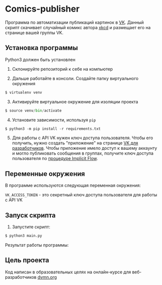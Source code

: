 # Comics-publisher
Программа по автоматизации публикаций картинок в [VK](https://vk.com/). Данный скрипт скачивает случайный комикс автора [xkcd](https://xkcd.com/) и размещает его на странице вашей группы VK. 

## Установка программы
Python3 должен быть установлен
1. Склонируйте репозиторий к себе на компьютер

2. Дальше работайте в консоли. Cоздайте папку виртуального окружения
```python
$ virtualenv venv
```
3. Активируйте виртуальное окружение для изоляции проекта
```python
$ source venv/bin/activate
```
4. Установите зависимости, используя `pip`
```python
$ python3 -m pip install -r requirements.txt
```
5. Для работы с API VK нужен ключ доступа пользователя. Чтобы его получить, нужно создать "приложение" на странице [VK для разработчиков](https://vk.com/dev). Чтобы приложение имело доступ к вашему аккаунту и могло публиковать сообщения в группах, получите ключ доступа пользователя по [процедуре Implicit Flow](https://vk.com/dev/implicit_flow_user).

## Переменные окружения
В программе используются следующая переменная окружения:

`VK_ACCESS_TOKEN` - это секретный ключ доступа пользователя для работы с API VK

## Запуск скрипта
1. Запустите скрипт:
```python
$ python3 main.py
```

Результат работы программы:




## Цель проекта
Код написан в образовательных целях на онлайн-курсе для веб-разработчиков [dvmn.org](http://dvmn.org/)
